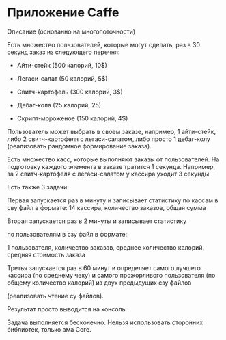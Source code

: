 # Приложение Caffe
Описание (основанно на многопоточности)


Есть множество пользователей, которые могут сделать,
раз в 30 секунд заказ из следующего перечня:

- Айти-стейк (500 калорий, 10$)

- Легаси-салат (50 калорий, 5$)

- Свитч-картофель (300 калорий, 3$)

- Дебаг-кола (25 калорий, 25)

- Скрипт-мороженое (150 калорий, 4$)

Пользователь может выбрать в своем заказе, например, 1 айти-стейк,
либо 2 свитч-картофеля с легаси-салатом, либо просто 1 дебаг-колу
(реализовать рандомное формирование заказа).

Есть множество касс, которые выполняют заказы от пользователей.
На подготовку каждого элемента в заказе тратится 1 секунда.
Например, за 2 свитч-картофеля с легаси-салатом у кассира
уходит 3 секунды

Есть также 3 задачи:

Первая запускается раз в минуту и записывает статистику
по кассам в сву файл в формате:
14 кассира, количество заказов, общая сумма

Вторая запускается раз в 2 минуты и записывает статистику

по пользователям в сзу файл в формате:

1 пользователя, количество заказав, среднее количество калорий,
средняя стоимость заказа

Третья запускается раз в 60 минут и определяет самого лучшего кассира
(по среднему чеку) и самого прожорливого пользователя (по общему
количество калорий) из двух предыдущих сзу файлов

(реализовать чтение су файлов).

Результат просто выводится на консоль.

Задача выполняется бесконечно.
Нельзя использовать сторонних библиотек, только ама Соге.
